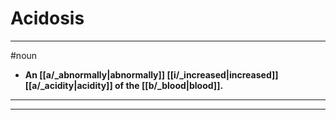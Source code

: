 # Acidosis
---
#noun
- **An [[a/_abnormally|abnormally]] [[i/_increased|increased]] [[a/_acidity|acidity]] of the [[b/_blood|blood]].**
---
---
